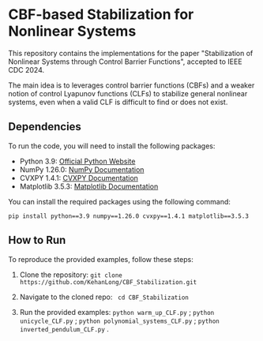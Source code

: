 # CBF-based Stabilization for Nonlinear Systems

This repository contains the implementations for the paper "Stabilization of Nonlinear Systems through Control Barrier Functions", accepted to IEEE CDC 2024. 

The main idea is to leverages control barrier functions (CBFs) and a weaker notion of control Lyapunov functions (CLFs) to stabilize general nonlinear systems, even when a valid CLF is difficult to find or does not exist. 


## Dependencies

To run the code, you will need to install the following packages:

- Python 3.9: [Official Python Website](https://www.python.org/downloads/release/python-390/)
- NumPy 1.26.0: [NumPy Documentation](https://numpy.org/doc/stable/)
- CVXPY 1.4.1: [CVXPY Documentation](https://www.cvxpy.org/index.html)
- Matplotlib 3.5.3: [Matplotlib Documentation](https://matplotlib.org/stable/index.html)

You can install the required packages using the following command:
```
pip install python==3.9 numpy==1.26.0 cvxpy==1.4.1 matplotlib==3.5.3

```

## How to Run

To reproduce the provided examples, follow these steps:

1. Clone the repository:
```git clone https://github.com/KehanLong/CBF_Stabilization.git```

2. Navigate to the cloned repo:
``` cd CBF_Stabilization```

3. Run the provided examples:
```python warm_up_CLF.py``` ; ```python unicycle_CLF.py``` ; ```python polynomial_systems_CLF.py``` ; ```python inverted_pendulum_CLF.py``` .

 
